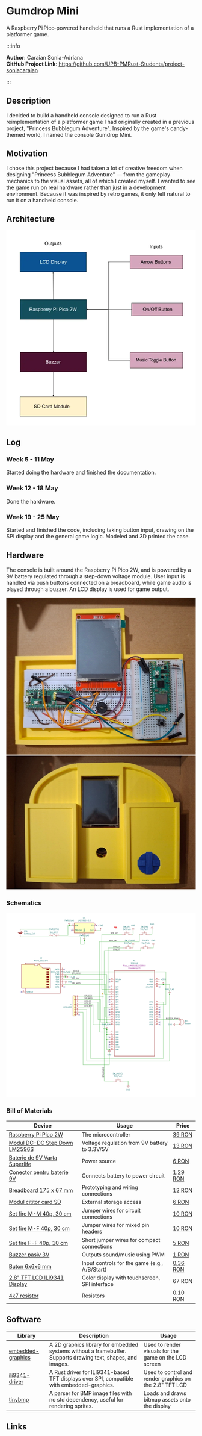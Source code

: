 # Gumdrop Mini
A Raspberry Pi Pico‑powered handheld that runs a Rust implementation of a platformer game.

:::info 

**Author**: Caraian Sonia-Adriana \
**GitHub Project Link**: https://github.com/UPB-PMRust-Students/proiect-soniacaraian

:::

## Description

I decided to build a handheld console designed to run a Rust reimplementation of a platformer game I had originally created in a previous project, "Princess Bubblegum Adventure". Inspired by the game's candy-themed world, I named the console Gumdrop Mini.

## Motivation

I chose this project because I had taken a lot of creative freedom when designing "Princess Bubblegum Adventure" — from the gameplay mechanics to the visual assets, all of which I created myself. I wanted to see the game run on real hardware rather than just in a development environment. Because it was inspired by retro games, it only felt natural to run it on a handheld console.

## Architecture 

![Architecture](architecture-diagram.webp)

## Log

### Week 5 - 11 May
Started doing the hardware and finished the documentation.

### Week 12 - 18 May
Done the hardware.

### Week 19 - 25 May
Started and finished the code, including taking button input, drawing on the SPI display and the general game logic.
Modeled and 3D printed the case.

## Hardware

The console is built around the Raspberry Pi Pico 2W, and is powered by a 9V battery regulated through a step-down voltage module. User input is handled via push buttons connected on a breadboard, while game audio is played through a buzzer. An LCD display is used for game output.

![Hardware](fara-carcasa.webp)
![With case](cu-carcasa.webp)

### Schematics
 
![KiCad schematic](schematics.svg)

### Bill of Materials

| Device | Usage | Price |
|--------|--------|-------|
| [Raspberry Pi Pico 2W](https://www.raspberrypi.com/documentation/microcontrollers/raspberry-pi-pico.html) | The microcontroller | [39 RON](https://www.optimusdigital.ro/ro/placi-raspberry-pi/13327-raspberry-pi-pico-2-w.html?search_query=pico%202w&results=33) |
| [Modul DC-DC Step Down LM2596S](https://www.optimusdigital.ro/ro/surse-coboratoare-reglabile/1108-modul-dc-dc-step-down-lm2596hv.html) | Voltage regulation from 9V battery to 3.3V/5V | [13 RON](https://www.optimusdigital.ro/ro/surse-coboratoare-reglabile/1108-modul-dc-dc-step-down-lm2596hv.html) |
| [Baterie de 9V Varta Superlife](https://www.optimusdigital.ro/ro/baterii-de-9-v-pp3/7554-baterie-de-9v-varta-superlife-6f22.html?search_query=baterie+9V&results=310) | Power source | [6 RON](https://www.optimusdigital.ro/ro/baterii-de-9-v-pp3/7554-baterie-de-9v-varta-superlife-6f22.html?search_query=baterie+9V&results=310) |
| [Conector pentru baterie 9V](https://www.optimusdigital.ro/ro/suporturi-de-baterii/20-conector-pentru-baterie-de-9-v.html?search_query=conector+baterie+9V&results=34) | Connects battery to power circuit | [1.29 RON](https://www.optimusdigital.ro/ro/suporturi-de-baterii/20-conector-pentru-baterie-de-9-v.html?search_query=conector+baterie+9V&results=34) |
| [Breadboard 175 x 67 mm](https://www.optimusdigital.ro/ro/prototipare-breadboard-uri/13244-breadboard-175-x-67-x-9-mm.html?search_query=breadboard&results=128) | Prototyping and wiring connections | [12 RON](https://www.optimusdigital.ro/ro/prototipare-breadboard-uri/13244-breadboard-175-x-67-x-9-mm.html?search_query=breadboard&results=128) |
| [Modul cititor card SD](https://www.optimusdigital.ro/ro/altele/98-modul-cititor-card-sd.html?search_query=cititor+card&results=25) | External storage access | [6 RON](https://www.optimusdigital.ro/ro/altele/98-modul-cititor-card-sd.html?search_query=cititor+card&results=25) |
| [Set fire M-M 40p, 30 cm](https://www.optimusdigital.ro/ro/fire-fire-mufate/882-set-fire-mama-mama-40p-30-cm.html?search_query=fire&results=429) | Jumper wires for circuit connections | [10 RON](https://www.optimusdigital.ro/ro/fire-fire-mufate/882-set-fire-mama-mama-40p-30-cm.html?search_query=fire&results=429) |
| [Set fire M-F 40p, 30 cm](https://www.optimusdigital.ro/ro/fire-fire-mufate/878-set-fire-mama-tata-40p-30-cm.html?search_query=fire&results=429) | Jumper wires for mixed pin headers | [10 RON](https://www.optimusdigital.ro/ro/fire-fire-mufate/878-set-fire-mama-tata-40p-30-cm.html?search_query=fire&results=429) |
| [Set fire F-F 40p, 10 cm](https://www.optimusdigital.ro/ro/fire-fire-mufate/884-set-fire-tata-tata-40p-10-cm.html?search_query=fire&results=429) | Short jumper wires for compact connections | [5 RON](https://www.optimusdigital.ro/ro/fire-fire-mufate/884-set-fire-tata-tata-40p-10-cm.html?search_query=fire&results=429) |
| [Buzzer pasiv 3V](https://www.optimusdigital.ro/ro/audio-buzzere/12247-buzzer-pasiv-de-33v-sau-3v.html?search_query=buzzer&results=63) | Outputs sound/music using PWM | [1 RON](https://www.optimusdigital.ro/ro/audio-buzzere/12247-buzzer-pasiv-de-33v-sau-3v.html?search_query=buzzer&results=63) |
| [Buton 6x6x6 mm](https://www.optimusdigital.ro/ro/butoane-i-comutatoare/1119-buton-6x6x6.html?search_query=butoane&results=190) | Input controls for the game (e.g., A/B/Start) | [0.36 RON](https://www.optimusdigital.ro/ro/butoane-i-comutatoare/1119-buton-6x6x6.html?search_query=butoane&results=190) |
| [2.8" TFT LCD ILI9341 Display](https://www.emag.ro/display-tactil-tft-lcd-2-8-inch-320x240-touchscreen-spi-driver-ili9341-arduino-rx961/pd/DSFJ88YBM/) | Color display with touchscreen, SPI interface | 67 RON |
| [4k7 resistor](https://www.optimusdigital.ro/ro/componente-electronice-rezistoare/849-rezistor-025w-47k.html?gad_source=1&gad_campaignid=19615979487&gbraid=0AAAAADv-p3DpzQivl1HoGD6feRIlY_6Bz&gclid=Cj0KCQjwiqbBBhCAARIsAJSfZkYsCfmMA7yz82mEIl74jerlQXi-1eW7_KELxUh22H8H1Raadj400ZwaAmulEALw_wcB)  | Resistors | 0.10 RON |


## Software

| Library | Description | Usage |
|---------|-------------|-------|
| [embedded-graphics](https://docs.rs/embedded-graphics/latest/embedded_graphics/) | A 2D graphics library for embedded systems without a framebuffer. Supports drawing text, shapes, and images. | Used to render visuals for the game on the LCD screen |
| [ili9341-driver](https://github.com/maciekglowka/lcd-ili9341-spi) | A Rust driver for ILI9341-based TFT displays over SPI, compatible with embedded-graphics. | Used to control and render graphics on the 2.8" TFT LCD |
| [tinybmp](https://docs.rs/tinybmp/latest/tinybmp/) | A parser for BMP image files with no std dependency, useful for rendering sprites. | Loads and draws bitmap assets onto the display |


## Links

